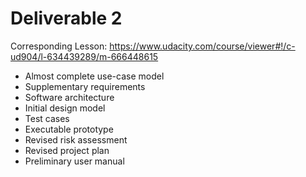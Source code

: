 # Deliverable 2

Corresponding Lesson: https://www.udacity.com/course/viewer#!/c-ud904/l-634439289/m-666448615

 - Almost complete use-case model
 - Supplementary requirements
 - Software architecture
 - Initial design model
 - Test cases
 - Executable prototype
 - Revised risk assessment
 - Revised project plan
 - Preliminary user manual
